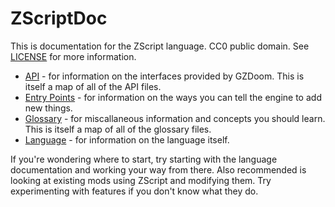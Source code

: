 ZScriptDoc
==========

This is documentation for the ZScript language. CC0 public domain. See
[LICENSE](LICENSE.txt) for more information.

* [API](api.md) - for information on the interfaces provided by GZDoom. This is itself a map of all of the API files.
* [Entry Points](entry.md) - for information on the ways you can tell the engine to add new things.
* [Glossary](glossary.md) - for miscallaneous information and concepts you should learn. This is itself a map of all of the glossary files.
* [Language](lang.md) - for information on the language itself.

If you're wondering where to start, try starting with the language
documentation and working your way from there. Also recommended is looking at
existing mods using ZScript and modifying them. Try experimenting with
features if you don't know what they do.

<!-- EOF -->
